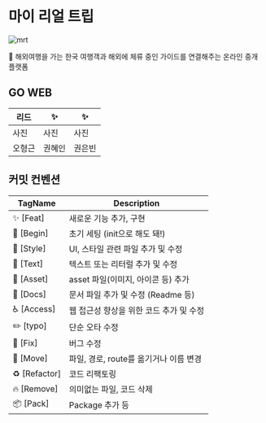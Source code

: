 # 마이 리얼 트립
![mrt](https://github.com/GOSOPT-CDS-TEAM4/MyRealTripClient/assets/65286685/3136f757-1227-43d4-b338-c77b73370d15)

<aside>
🛫 해외여행을 가는 한국 여행객과 해외에 체류 중인 가이드를 연결해주는 온라인 중개 플랫폼

</aside>

## GO WEB
| 리드 | ✨ | ✨ | 
| ------ | ------ | ------ | 
| 사진   | 사진   | 사진   | 
| 오형근   | 권혜인   | 권은빈   | 

## 커밋 컨벤션

| TagName | Description |
| --- | --- |
| ✨ [Feat] | 새로운 기능 추가, 구현 |
| 🎉 [Begin] |  초기 세팅 (init으로 해도 돼!) |
| 💄 [Style] | UI, 스타일 관련 파일 추가 및 수정 |
| 💬 [Text] | 텍스트 또는 리터럴 추가 및 수정 |
| 🍱 [Asset] | asset 파일(이미지, 아이콘 등) 추가 |
| 📝 [Docs] | 문서 파일 추가 및 수정 (Readme 등) |
| ♿️  [Access] |  웹 접근성 향상을 위한 코드 추가 및 수정 |
| ✏️ [typo] |  단순 오타 수정 |
| 🐛 [Fix] |  버그 수정 |
| 🚚 [Move] | 파일, 경로, route를 옮기거나 이름 변경 |
| ♻️ [Refactor] | 코드 리팩토링 |
| 🔥 [Remove] |  의미없는 파일, 코드 삭제 |
| 📦 [Pack] | Package 추가 등 |
